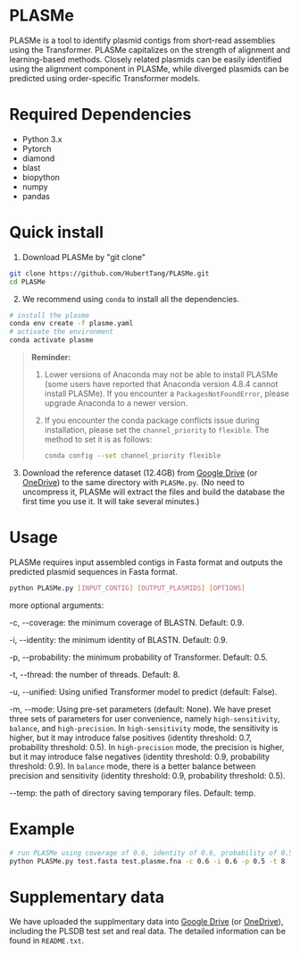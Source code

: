 # PLASMe

PLASMe is a tool to identify plasmid contigs from short-read assemblies using the Transformer. PLASMe capitalizes on the strength of alignment and learning-based methods. Closely related plasmids can be easily identified using the alignment component in PLASMe, while diverged plasmids can be predicted using order-specific Transformer models.


# Required Dependencies

* Python 3.x
* Pytorch
* diamond
* blast
* biopython
* numpy
* pandas

# Quick install

1. Download PLASMe by "git clone"

```bash
git clone https://github.com/HubertTang/PLASMe.git
cd PLASMe
```

2. We recommend using `conda` to install all the dependencies.

```bash
# install the plasme
conda env create -f plasme.yaml
# activate the environment
conda activate plasme
```

> **Reminder:**
>
> 1. Lower versions of Anaconda may not be able to install PLASMe (some users have reported that Anaconda version 4.8.4 cannot install PLASMe). If you encounter a `PackagesNotFoundError`, please upgrade Anaconda to a newer version.
>
> 2. If you encounter the conda package conflicts issue during installation, please set the `channel_priority`  to `flexible`. The method to set it is as follows:
>
>    ```bash
>    conda config --set channel_priority flexible
>    ```

3. Download the reference dataset (12.4GB) from [Google Drive](https://drive.google.com/file/d/1E78o9j1Yua6p063OH5NKpiMemjBW4rV0/view?usp=sharing) (or [OneDrive](https://portland-my.sharepoint.com/:u:/g/personal/xubotang2-c_my_cityu_edu_hk/ERYxOA6rEUVLpyWyyWRECWABFKb4F51IYmGlobFvH8GTLw?e=W2zl00)) to the same directory with `PLASMe.py`. (No need to uncompress it, PLASMe will extract the files and build the database the first time you use it. It will take several minutes.)

# Usage

PLASMe requires input assembled contigs in Fasta format and outputs the predicted plasmid sequences in Fasta format.

```bash
python PLASMe.py [INPUT_CONTIG] [OUTPUT_PLASMIDS] [OPTIONS]
```

 more optional arguments:

   -c, --coverage: the minimum coverage of BLASTN. Default: 0.9.

   -i, --identity: the minimum identity of BLASTN. Default: 0.9.

   -p, --probability: the minimum probability of Transformer. Default: 0.5.

   -t, --thread: the number of threads. Default: 8.

   -u, --unified: Using unified Transformer model to predict  (default: False).

   -m, --mode: Using pre-set parameters (default: None). We have preset three sets of parameters for user convenience, namely `high-sensitivity`, `balance`, and `high-precision`. In `high-sensitivity` mode, the sensitivity is higher, but it may introduce false positives (identity threshold: 0.7, probability threshold: 0.5). In `high-precision` mode, the precision is higher, but it may introduce false negatives (identity threshold: 0.9, probability threshold: 0.9). In `balance` mode, there is a better balance between precision and sensitivity (identity threshold: 0.9, probability threshold: 0.5).

   --temp: the path of directory saving temporary files. Default: temp.


# Example

```bash
# run PLASMe using coverage of 0.6, identity of 0.6, probability of 0.5, and 8 threads to identify the palsmids.
python PLASMe.py test.fasta test.plasme.fna -c 0.6 -i 0.6 -p 0.5 -t 8
```

# Supplementary data
We have uploaded the supplmentary data into [Google Drive](https://drive.google.com/drive/folders/15ornETzEwJzHi6257-WvwZfINQMNlO_K?usp=sharing) (or [OneDrive](https://portland-my.sharepoint.com/:f:/g/personal/xubotang2-c_my_cityu_edu_hk/Es13c1PbeOtHi10FyeThOP8BCaJ3MyEMCNj33-GUby0DRw?e=wVFybc)), including the PLSDB test set and real data. The detailed information can be found in `README.txt`.